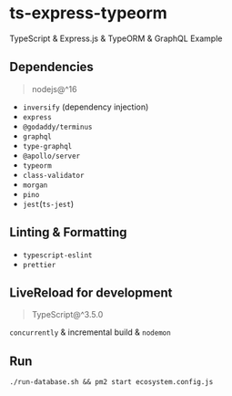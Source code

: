 # ts-express-typeorm

TypeScript & Express.js & TypeORM & GraphQL Example

## Dependencies

> nodejs@^16

- `inversify` (dependency injection)
- `express`
- `@godaddy/terminus`
- `graphql`
- `type-graphql`
- `@apollo/server`
- `typeorm`
- `class-validator`
- `morgan`
- `pino`
- `jest`(`ts-jest`)

## Linting & Formatting

- `typescript-eslint`
- `prettier`

## LiveReload for development

> TypeScript@^3.5.0

`concurrently` & incremental build & `nodemon`

## Run

`./run-database.sh && pm2 start ecosystem.config.js`
